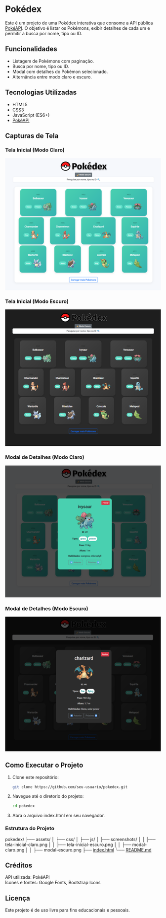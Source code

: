 # Pokédex

Este é um projeto de uma Pokédex interativa que consome a API pública [PokéAPI](https://pokeapi.co/). O objetivo é listar os Pokémons, exibir detalhes de cada um e permitir a busca por nome, tipo ou ID.

## Funcionalidades

- Listagem de Pokémons com paginação.
- Busca por nome, tipo ou ID.
- Modal com detalhes do Pokémon selecionado.
- Alternância entre modo claro e escuro.

## Tecnologias Utilizadas

- HTML5
- CSS3
- JavaScript (ES6+)
- [PokéAPI](https://pokeapi.co/)

## Capturas de Tela

### Tela Inicial (Modo Claro)
![Tela Inicial - Modo Claro](assets/screenshots/tela-inicial-claro.png)

### Tela Inicial (Modo Escuro)
![Tela Inicial - Modo Escuro](assets/screenshots/tela-inicial-escuro.png)

### Modal de Detalhes (Modo Claro)
![Modal de Detalhes - Modo Claro](assets/screenshots/modal-claro.png)

### Modal de Detalhes (Modo Escuro)
![Modal de Detalhes - Modo Escuro](assets/screenshots/modal-escuro.png)

## Como Executar o Projeto

1. Clone este repositório:
   ```bash
   git clone https://github.com/seu-usuario/pokedex.git

2. Navegue até o diretorio do projeto:
    ```bash
    cd pokedex

3. Abra o arquivo index.html em seu navegador.

### Estrutura do Projeto
pokedex/
├── assets/
│   ├── css/
│   ├── js/
│   ├── screenshots/
│   │   ├── tela-inicial-claro.png
│   │   ├── tela-inicial-escuro.png
│   │   ├── modal-claro.png
│   │   ├── modal-escuro.png
├── [index.html](http://_vscodecontentref_/1)
└── [README.md](http://_vscodecontentref_/2)

## Créditos

API utilizada: PokéAPI  
Ícones e fontes: Google Fonts, Bootstrap Icons  

## Licença

Este projeto é de uso livre para fins educacionais e pessoais.

